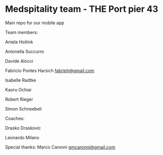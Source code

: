 # Medspitality team - THE Port pier 43
Main repo for our mobile app

Team members:

Aniela Hoitink

Antonella Succurro

Davide Alocci

Fabricio Pontes Harsich  <fabriph@gmail.com>

Isabelle Radtke

Kaoru Ochiai

Robert Rieger

Simon Schneebeli


Coaches:

Drasko Draskovic

Leonardo Milano


Special thanks:
Marco Caronni  <gmcaronni@gmail.com>
